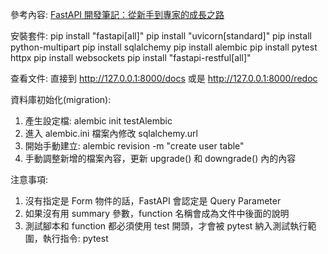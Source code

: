 參考內容: [FastAPI 開發筆記：從新手到專家的成長之路](https://ithelp.ithome.com.tw/articles/10318219)

安裝套件:
pip install "fastapi[all]"
pip install "uvicorn[standard]"
pip install python-multipart
pip install sqlalchemy
pip install alembic
pip install pytest httpx 
pip install websockets
pip install "fastapi-restful[all]"

查看文件:
直接到 http://127.0.0.1:8000/docs
或是 http://127.0.0.1:8000/redoc

資料庫初始化(migration):
1. 產生設定檔: alembic init testAlembic
2. 進入 alembic.ini 檔案內修改 sqlalchemy.url
3. 開始手動建立: alembic revision -m "create user table"
4. 手動調整新增的檔案內容，更新 upgrade() 和 downgrade() 內的內容

注意事項:
1. 沒有指定是 Form 物件的話，FastAPI 會認定是 Query Parameter
2. 如果沒有用 summary 參數，function 名稱會成為文件中後面的說明
3. 測試腳本和 function 都必須使用 test 開頭，才會被 pytest 納入測試執行範圍，執行指令: pytest